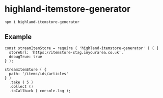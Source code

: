 # highland-itemstore-generator

`npm i highland-itemstore-generator`

## Example ##

```
const streamItemStore = require ( 'highland-itemstore-generator' ) ( {
  storeUrl: 'https://itemstore-stag.inyourarea.co.uk',
  debugTrue: true
} );

streamItemStore ( {
  path: '/items/ids/articles'
} )
  .take ( 5 )
  .collect ()
  .toCallback ( console.log );
```
